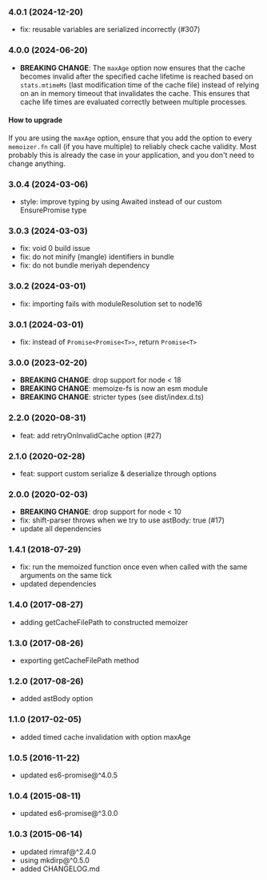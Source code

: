 ### 4.0.1 (2024-12-20)
* fix: reusable variables are serialized incorrectly (#307)

### 4.0.0 (2024-06-20)
* __BREAKING CHANGE__: The `maxAge` option now ensures that the cache becomes invalid after the specified cache lifetime is reached based on `stats.mtimeMs` (last modification time of the cache file) instead of relying on an in memory timeout that invalidates the cache. This ensures that cache life times are evaluated correctly between multiple processes.

#### How to upgrade
If you are using the `maxAge` option, ensure that you add the option to every `memoizer.fn` call (if you have multiple) to reliably check cache validity. Most probably this is already the case in your application, and you don't need to change anything.

### 3.0.4 (2024-03-06)
* style: improve typing by using Awaited instead of our custom EnsurePromise type

### 3.0.3 (2024-03-03)
* fix: void 0 build issue
* fix: do not minify (mangle) identifiers in bundle
* fix: do not bundle meriyah dependency

### 3.0.2 (2024-03-01)
* fix: importing fails with moduleResolution set to node16

### 3.0.1 (2024-03-01)
* fix: instead of `Promise<Promise<T>>`, return `Promise<T>`

### 3.0.0 (2023-02-20)
* __BREAKING CHANGE__: drop support for node < 18
* __BREAKING CHANGE__: memoize-fs is now an esm module
* __BREAKING CHANGE__: stricter types (see dist/index.d.ts)

### 2.2.0 (2020-08-31)
* feat: add retryOnInvalidCache option (#27)

### 2.1.0 (2020-02-28)
* feat: support custom serialize & deserialize through options

### 2.0.0 (2020-02-03)

* __BREAKING CHANGE__: drop support for node < 10
* fix: shift-parser throws when we try to use astBody: true (#17)
* update all dependencies

### 1.4.1 (2018-07-29)

* fix: run the memoized function once even when called with the same arguments on the same tick
* updated dependencies

### 1.4.0 (2017-08-27)

* adding getCacheFilePath to constructed memoizer

### 1.3.0 (2017-08-26)

* exporting getCacheFilePath method

### 1.2.0 (2017-08-26)

* added astBody option

### 1.1.0 (2017-02-05)

* added timed cache invalidation with option maxAge

### 1.0.5 (2016-11-22)

* updated es6-promise@^4.0.5

### 1.0.4 (2015-08-11)

* updated es6-promise@^3.0.0

### 1.0.3 (2015-06-14)

* updated rimraf@^2.4.0
* using mkdirp@^0.5.0
* added CHANGELOG.md
